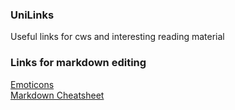 ### UniLinks
Useful links for cws and interesting reading material

### Links for markdown editing  
[Emoticons](https://gist.github.com/rxaviers/7360908)  
[Markdown Cheatsheet](https://github.com/adam-p/markdown-here/wiki/Markdown-Cheatsheet)
